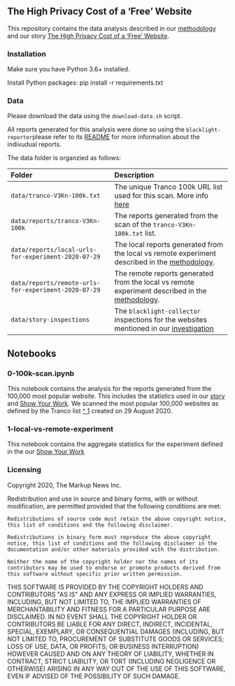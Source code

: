 ## The High Privacy Cost of a ‘Free’ Website

This repository contains the data analysis described in our [methodology](https://themarkup.org/blacklight/2020/09/22/how-we-built-a-real-time-privacy-inspector#limitations) and our story [The High Privacy Cost of a ‘Free’ Website](https://themarkup.org/blacklight/2020/09/22/blacklight-tracking-advertisers-digital-privacy-sensitive-websites).

### Installation

Make sure you have Python 3.6+ installed.

Install Python packages:
pip install -r requirements.txt

### Data

Please download the data using the `download-data.sh` script.

All reports generated for this analysis were done so using the `blacklight-reporter`please refer to its [README](https://github.com/the-markup/blacklight-reporter) for more information about the indivudual reports.

The data folder is organzied as follows:<br>

| Folder                                               | Description                                                                                                                                                                                              |
| :--------------------------------------------------- | :------------------------------------------------------------------------------------------------------------------------------------------------------------------------------------------------------- |
| `data/tranco-V3Kn-100k.txt`                          | The unique Tranco 100k URL list used for this scan. More info [here](https://tranco-list.eu/list/V3KN/full)                                                                                              |
| `data/reports/tranco-V3Kn-100k`                      | The reports generated from the scan of the `tranco-V3Kn-100k.txt` list.                                                                                                                                  |
| `data/reports/local-urls-for-experiment-2020-07-29`  | The local reports generated from the local vs remote experiment described in the [methodology](https://themarkup.org/blacklight/2020/09/22/how-we-built-a-real-time-privacy-inspector#limitations).      |
| `data/reports/remote-urls-for-experiment-2020-07-29` | The remote reports generated from the local vs remote experiment described in the [methodology](https://themarkup.org/blacklight/2020/09/22/how-we-built-a-real-time-privacy-inspector#limitations).     |
| `data/story-inspections`                             | The `blacklight-collector` inspections for the websites mentioned in our [investigation](https://themarkup.org/blacklight/2020/09/22/blacklight-tracking-advertisers-digital-privacy-sensitive-websites) |

## Notebooks

### 0-100k-scan.ipynb

This notebook contains the analysis for the reports generated from the 100,000 most popular website. This includes the statistics used in our [story](https://themarkup.org/blacklight/2020/09/22/blacklight-tracking-advertisers-digital-privacy-sensitive-websites) and [Show Your Work](https://themarkup.org/blacklight/2020/09/22/blacklight-tracking-advertisers-digital-privacy-sensitive-websites). We scanned the most popular 100,000 websites as defined by the Tranco list [^ 1](https://tranco-list.eu/list/V3KN) created on 29 August 2020.

### 1-local-vs-remote-experiment

This notebook contains the aggregate statistics for the experiment defined in the our [Show Your Work](https://themarkup.org/blacklight/2020/09/22/how-we-built-a-real-time-privacy-inspector#survey)

### Licensing

Copyright 2020, The Markup News Inc.

Redistribution and use in source and binary forms, with or without modification, are permitted provided that the following conditions are met:

    Redistributions of source code must retain the above copyright notice, this list of conditions and the following disclaimer.

    Redistributions in binary form must reproduce the above copyright notice, this list of conditions and the following disclaimer in the documentation and/or other materials provided with the distribution.

    Neither the name of the copyright holder nor the names of its contributors may be used to endorse or promote products derived from this software without specific prior written permission.

THIS SOFTWARE IS PROVIDED BY THE COPYRIGHT HOLDERS AND CONTRIBUTORS "AS IS" AND ANY EXPRESS OR IMPLIED WARRANTIES, INCLUDING, BUT NOT LIMITED TO, THE IMPLIED WARRANTIES OF MERCHANTABILITY AND FITNESS FOR A PARTICULAR PURPOSE ARE DISCLAIMED. IN NO EVENT SHALL THE COPYRIGHT HOLDER OR CONTRIBUTORS BE LIABLE FOR ANY DIRECT, INDIRECT, INCIDENTAL, SPECIAL, EXEMPLARY, OR CONSEQUENTIAL DAMAGES (INCLUDING, BUT NOT LIMITED TO, PROCUREMENT OF SUBSTITUTE GOODS OR SERVICES; LOSS OF USE, DATA, OR PROFITS; OR BUSINESS INTERRUPTION) HOWEVER CAUSED AND ON ANY THEORY OF LIABILITY, WHETHER IN CONTRACT, STRICT LIABILITY, OR TORT (INCLUDING NEGLIGENCE OR OTHERWISE) ARISING IN ANY WAY OUT OF THE USE OF THIS SOFTWARE, EVEN IF ADVISED OF THE POSSIBILITY OF SUCH DAMAGE.
